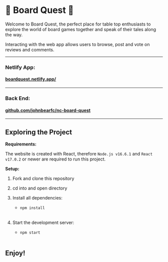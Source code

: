 # 🎲 Board Quest 🎲

Welcome to Board Quest, the perfect place for table top enthusiasts to explore the world of board games together and speak of their tales along the way.

Interacting with the web app allows users to browse, post and vote on reviews and comments.

---

### Netlify App:

#### [boardquest.netlify.app/](https://boardquest.netlify.app/)

---

### Back End:

#### [github.com/johnbearfc/nc-board-quest](https://github.com/johnbearfc/nc-board-quest)

---

## Exploring the Project

**Requirements:**

The website is created with React, therefore `Node.js v16.6.1` and `React v17.0.2` or newer are required to run this project.

**Setup:**

1. Fork and clone this repository

2. cd into and open directory

3. Install all dependencies:

   - `npm install`  
     <br />

4. Start the development server:

   - `npm start`

   <br />

## Enjoy!
